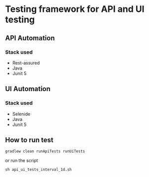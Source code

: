 # Testing framework for API and UI testing

## API Automation
### Stack used

* Rest-assured
* Java
* Junit 5

## UI Automation
### Stack used

* Selenide
* Java
* Junit 5

## How to run test

```
gradlew clean runApiTests runUiTests 
```
or run the script

```
sh api_ui_tests_interval_1d.sh
```




